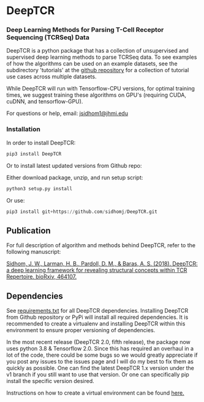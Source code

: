 # DeepTCR

### Deep Learning Methods for Parsing T-Cell Receptor Sequencing (TCRSeq) Data

DeepTCR is a python package that has a collection of unsupervised and supervised 
deep learning methods to parse TCRSeq data. To see examples of how the algorithms can 
be used on an example datasets, see the subdirectory 'tutorials' at the [github repository](https://github.com/sidhomj/DeepTCR) for a collection of tutorial 
use cases across multiple datasets. 

While DeepTCR will run with Tensorflow-CPU versions, for optimal training times, we suggest training these algorithms on GPU's (requiring CUDA, cuDNN, and tensorflow-GPU). 

For questions or help, email: jsidhom1@jhmi.edu

### Installation
In order to install DeepTCR:

```python
pip3 install DeepTCR

```

Or to install latest updated versions from Github repo:
 
Either download package, unzip, and run setup script:

```python
python3 setup.py install
```

Or use:

```python
pip3 install git+https://github.com/sidhomj/DeepTCR.git

```

## Publication

For full description of algorithm and methods behind DeepTCR, refer to the following manuscript:

[Sidhom, J. W., Larman, H. B., Pardoll, D. M., & Baras, A. S. (2018). DeepTCR: a deep learning framework for revealing structural concepts within TCR Repertoire. bioRxiv, 464107.](https://www.biorxiv.org/content/10.1101/464107v4)

## Dependencies

See [requirements.txt](https://github.com/sidhomj/DeepTCR/blob/master/requirements.txt) for all DeepTCR dependencies. Installing DeepTCR from Github repository or PyPi will install all required dependencies. It is recommended to create a virtualenv and installing DeepTCR within this environment to ensure proper versioning of dependencies.

In the most recent release (DeepTCR 2.0, fifth release), the package now uses python 3.8 & Tensorflow 2.0. Since this has required an overhaul in a lot of the code, there could be some bugs so we would greatly appreciate if you post any issues to the issues page and I will do my best to fix them as quickly as possible. One can find the latest DeepTCR 1.x version under the v1 branch if you still want to use that version. Or one can specifically pip install the specific version desired.

Instructions on how to create a virtual environment can be found [here.](https://packaging.python.org/guides/installing-using-pip-and-virtual-environments/)



